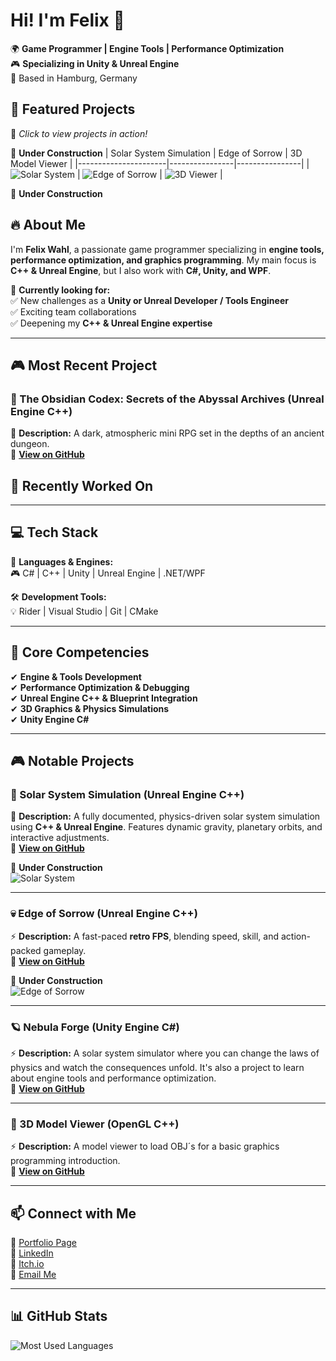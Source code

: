 # Hi! I'm Felix 👋

🌍 **Game Programmer | Engine Tools | Performance Optimization**  
🎮 **Specializing in Unity & Unreal Engine**  
📍 Based in Hamburg, Germany  

## 🚀 Featured Projects  
🎥 *Click to view projects in action!*  

👷 **Under Construction**
| Solar System Simulation | Edge of Sorrow | 3D Model Viewer |
|----------------------|----------------|----------------|
| ![Solar System](link-zu-gif) | ![Edge of Sorrow](link-zu-gif) | ![3D Viewer](link-zu-gif) |

🚧 **Under Construction**

## 🔥 About Me  
I'm **Felix Wahl**, a passionate game programmer specializing in **engine tools, performance optimization, and graphics programming**. My main focus is **C++ & Unreal Engine**, but I also work with **C#, Unity, and WPF**.  

🔹 **Currently looking for:**  
✅ New challenges as a **Unity or Unreal Developer / Tools Engineer**  
✅ Exciting team collaborations  
✅ Deepening my **C++ & Unreal Engine expertise**  

---

## 🎮 Most Recent Project

### **🌌 The Obsidian Codex: Secrets of the Abyssal Archives (Unreal Engine C++)**  
📝 **Description:** A dark, atmospheric mini RPG set in the depths of an ancient dungeon.     
🔗 **[View on GitHub](https://github.com/goldbarth/TheObsidianCodex)**  

## 🔄 Recently Worked On  
<!-- START_RECENTLY_WORKED_ON -->

<!-- END_RECENTLY_WORKED_ON -->

---

## 💻 Tech Stack  
🚀 **Languages & Engines:**  
🎮 C# | C++ | Unity | Unreal Engine | .NET/WPF  

🛠 **Development Tools:**  
💡 Rider | Visual Studio | Git | CMake  

---

## 🎯 Core Competencies  
✔ **Engine & Tools Development**  
✔ **Performance Optimization & Debugging**  
✔ **Unreal Engine C++ & Blueprint Integration**   
✔ **3D Graphics & Physics Simulations**   
✔ **Unity Engine C#**

---

## 🎮 Notable Projects  

### **🌌 Solar System Simulation (Unreal Engine C++)**  
📝 **Description:** A fully documented, physics-driven solar system simulation using **C++ & Unreal Engine**. Features dynamic gravity, planetary orbits, and interactive adjustments.  
🔗 **[View on GitHub](https://github.com/goldbarth/SolarSystem)**  

🚧 **Under Construction**   
![Solar System](link-zu-bild)  

---

### **💀 Edge of Sorrow (Unreal Engine C++)**  
⚡ **Description:** A fast-paced **retro FPS**, blending speed, skill, and action-packed gameplay.  
🔗 **[View on GitHub](https://github.com/goldbarth/EdgeOfSorrow)**  

🚧 **Under Construction**   
![Edge of Sorrow](link-zu-bild)  

---

### **🪐 Nebula Forge (Unity Engine C#)**
⚡ **Description:** A solar system simulator where you can change the laws of physics and watch the consequences unfold. It's also a project to learn about engine tools and performance optimization.   
🔗 **[View on GitHub](https://github.com/goldbarth/NebulaForge)**

---

### **🧊 3D Model Viewer (OpenGL C++)**  
⚡ **Description:** A model viewer to load OBJ´s for a basic graphics programming introduction.   
🔗 **[View on GitHub](https://github.com/goldbarth/3DModelViewer)**

---

## 📫 Connect with Me  
🔗 [Portfolio Page](https://goldbarth.github.io/Portfolio/#/)  
🔗 [LinkedIn](https://www.linkedin.com/in/felix-wahl-6763791b9/)  
🔗 [Itch.io](https://goldbarth.itch.io/)  
📩 [Email Me](mailto:felix.wahl@live.de)  

---

## 📊 GitHub Stats  

![Most Used Languages](https://github-readme-stats.vercel.app/api/top-langs/?username=goldbarth&layout=compact&theme=radical)  

